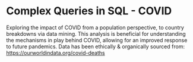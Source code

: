 # Complex Queries in SQL - COVID
Exploring the impact of COVID from a population perspective, to country breakdowns via data mining. This analysis is beneficial for understanding the mechanisms in play behind COVID, allowing for an improved response to future pandemics.
Data has been ethically & organically sourced from: https://ourworldindata.org/covid-deaths


